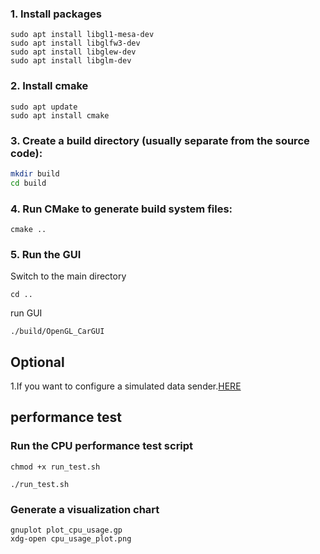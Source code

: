 ### 1. Install packages
```
sudo apt install libgl1-mesa-dev
sudo apt install libglfw3-dev
sudo apt install libglew-dev
sudo apt install libglm-dev
```

### 2. Install cmake
```
sudo apt update
sudo apt install cmake
```

### 3. Create a build directory (usually separate from the source code):
``` bash
mkdir build
cd build
```

### 4. Run CMake to generate build system files:
```
cmake ..
```

### 5. Run the GUI
Switch to the main directory
```
cd ..
```
run GUI
```
./build/OpenGL_CarGUI
```


## Optional
1.If you want to configure a simulated data sender.[HERE](docs/datasender.md)



## performance test
### Run the CPU performance test script
```
chmod +x run_test.sh
```
```
./run_test.sh
```
### Generate a visualization chart
```
gnuplot plot_cpu_usage.gp
xdg-open cpu_usage_plot.png
```




